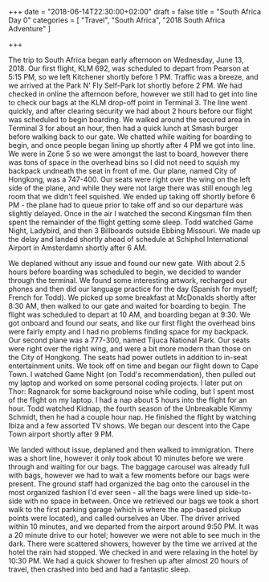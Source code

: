 +++
date = "2018-06-14T22:30:00+02:00"
draft = false
title = "South Africa Day 0"
categories = [ "Travel", "South Africa", "2018 South Africa Adventure" ]

+++

The trip to South Africa began early afternoon on Wednesday, June 13, 2018. Our first flight, KLM 692, was scheduled to depart from Pearson at 5:15 PM, so we left Kitchener shortly before 1 PM. Traffic was a breeze, and we arrived at the Park N' Fly Self-Park lot shortly before 2 PM. We had checked in online the afternoon before, however we still had to get into line to check our bags at the KLM drop-off point in Terminal 3. The line went quickly, and after clearing security we had about 2 hours before our flight was scheduled to begin boarding. We walked around the secured area in Terminal 3 for about an hour, then had a quick lunch at Smash burger before walking back to our gate. We chatted while waiting for boarding to begin, and once people began lining up shortly after 4 PM we got into line. We were in Zone 5 so we were amongst the last to board, however there was tons of space in the overhead bins so I did not need to squish my backpack undneath the seat in front of me. Our plane, named City of Hongkong, was a 747-400. Our seats were right over the wing on the left side of the plane, and while they were not large there was still enough leg room that we didn't feel squished. We ended up taking off shortly before 6 PM - the plane had to queue prior to take off and so our departure was slightly delayed. Once in the air I watched the second Kingsman film then spent the remainder of the flight getting some sleep. Todd watched Game Night, Ladybird, and then 3 Billboards outside Ebbing Missouri. We made up the delay and landed shortly ahead of schedule at Schiphol International Airport in Amsterdamn shortly after 6 AM.

We deplaned without any issue and found our new gate. With about 2.5 hours before boarding was scheduled to begin, we decided to wander through the terminal. We found some interesting artwork, recharged our phones and then did our language practice for the day (Spanish for myself; French for Todd). We picked up some breakfast at McDonalds shortly after 8:30 AM, then walked to our gate and waited for boarding to begin. The flight was scheduled to depart at 10 AM, and boarding began at 9:30. We got onboard and found our seats, and like our first flight the overhead bins were fairly empty and I had no problems finding space for my backpack. Our second plane was a 777-300, named Tijuca National Park. Our seats were right over the right wing, and were a bit more modern than those on the City of Hongkong. The seats had power outlets in addition to in-seat entertainment units. We took off on time and began our flight down to Cape Town. I watched Game Night (on Todd's recommendation), then pulled out my laptop and worked on some personal coding projects. I later put on Thor: Ragnarok for some background noise while coding, but I spent most of the flight on my laptop. I had a nap about 5 hours into the flight for an hour. Todd watched Kidnap, the fourth season of the Unbreakable Kimmy Schmidt, then he had a couple hour nap. He finished the flight by watching Ibiza and a few assorted TV shows. We began our descent into the Cape Town airport shortly after 9 PM.

We landed without issue, deplaned and then walked to immigration. There was a short line, however it only took about 10 minutes before we were through and waiting for our bags. The baggage carousel was already full with bags, however we had to wait a few moments before our bags were present. The ground staff had organized the bag onto the carousel in the most organized fashion I'd ever seen - all the bags were lined up side-to-side with no space in between. Once we retrieved our bags we took a short walk to the first parking garage (which is where the app-based pickup points were located), and called ourselves an Uber. The driver arrived within 10 minutes, and we departed from the airport around 9:50 PM. It was a 20 minute drive to our hotel; however we were not able to see much in the dark. There were scattered showers, however by the time we arrived at the hotel the rain had stopped. We checked in and were relaxing in the hotel by 10:30 PM. We had a quick shower to freshen up after almost 20 hours of travel, then crashed into bed and had a fantastic sleep.
